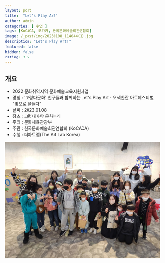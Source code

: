 ```yaml
---
layout: post
title:  "Let's Play Art"
author: admin
categories: [ 수업 ]
tags: [KoCACA, 코카카, 한국문화예술회관연합회]
image: /_post/img/20230108_114044(1).jpg
description: "Let's Play Art!"
featured: false
hidden: false
rating: 3.5
---
```


## 개요
* 2022 문화취약지역 문화예술교육지원사업
* 명칭 : '고령다문화' 친구들과 함께하는 Let's Play Art - 오색찬란 아트페스티벌 "빛으로 물들다"
* 날짜 : 2023.01.08
* 장소 : 고령대가야 문화누리
* 주최 : 문화체육관광부
* 주관 : 한국문화예술회관연합회 (KoCACA)
* 수행 : 더아트랩(The Art Lab Korea)

![단체사진](img/20230108_113912.jpg)
